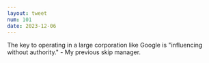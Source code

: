 ```yaml
---
layout: tweet
num: 101
date: 2023-12-06
---
```


The key to operating in a large corporation like Google is "influencing without authority." - My previous skip manager.
